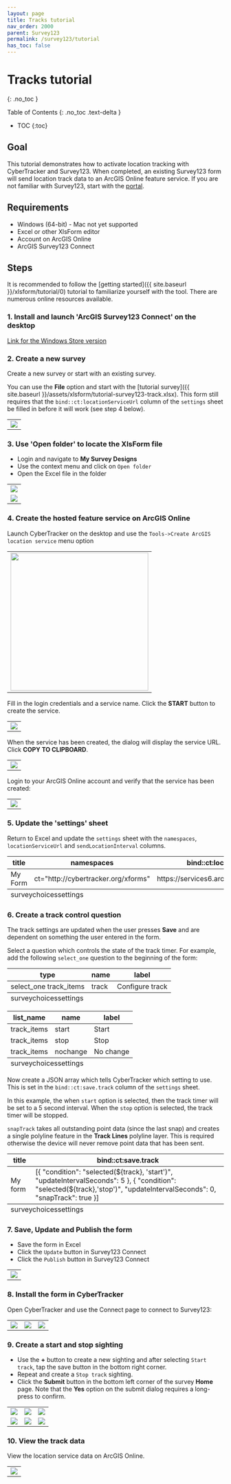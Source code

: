 ```yaml
---
layout: page
title: Tracks tutorial
nav_order: 2000
parent: Survey123
permalink: /survey123/tutorial
has_toc: false
---
```

Tracks tutorial
===========
{: .no_toc }

Table of Contents
{: .no_toc .text-delta }

- TOC
{:toc}

## Goal
This tutorial demonstrates how to activate location tracking with CyberTracker and Survey123. When completed, an existing Survey123 form will send location track data to an ArcGIS Online feature service. If you are not familiar with Survey123, start with the [portal](https://www.esri.com/survey123).

## Requirements
- Windows (64-bit) - Mac not yet supported
- Excel or other XlsForm editor
- Account on ArcGIS Online
- ArcGIS Survey123 Connect 

## Steps
It is recommended to follow the [getting started]({{ site.baseurl }}/xlsform/tutorial/0) tutorial to familiarize yourself with the tool. There are numerous online resources available.

### 1. Install and launch 'ArcGIS Survey123 Connect' on the desktop
[Link for the Windows Store version](https://apps.microsoft.com/store/detail/arcgis-survey123-connect/9PMST5C0DLST)

### 2. Create a new survey
Create a new survey or start with an existing survey.

You can use the **File** option and start with the [tutorial survey]({{ site.baseurl }}/assets/xlsform/tutorial-survey123-track.xlsx). This form still requires that the `bind::ct:locationServiceUrl` column of the `settings` sheet be filled in before it will work (see step 4 below).
<table>
<tr><td><img src="{{ site.baseurl }}/assets/xlsform/tutorial-esri-0.png" /></td></tr>
</table>

### 3. Use 'Open folder' to locate the XlsForm file
- Login and navigate to **My Survey Designs**
- Use the context menu and click on `Open folder`
- Open the Excel file in the folder
<table>
<tr><td><img src="{{ site.baseurl }}/assets/xlsform/tutorial-esri-1.png" /></td></tr>
<tr><td><img src="{{ site.baseurl }}/assets/xlsform/tutorial-esri-2.png" /></td></tr>
</table>

### 4. Create the hosted feature service on ArcGIS Online
Launch CyberTracker on the desktop and use the `Tools->Create ArcGIS location service` menu option

<table>
<tr><td><img width="320" src="{{ site.baseurl }}/assets/xlsform/tutorial-esri-3.png" /></td></tr>
</table>

Fill in the login credentials and a service name. Click the **START** button to create the service.
<table>
<tr><td><img src="{{ site.baseurl }}/assets/xlsform/tutorial-esri-4.png" /></td></tr>
</table>

When the service has been created, the dialog will display the service URL. Click **COPY TO CLIPBOARD**.
<table>
<tr><td><img src="{{ site.baseurl }}/assets/xlsform/tutorial-esri-5.png" /></td></tr>
</table>

Login to your ArcGIS Online account and verify that the service has been created:
<table>
<tr><td><img src="{{ site.baseurl }}/assets/xlsform/tutorial-esri-6.png" /></td></tr>
</table>

### 5. Update the 'settings' sheet
Return to Excel and update the `settings` sheet with the `namespaces`, `locationServiceUrl` and `sendLocationInterval` columns.
<table class="xlsTable">
  <thead>
    <tr>
      <th>title</th>
      <th>namespaces</th>
      <th>bind::ct:locationServiceUrl</th>
      <th>bind::ct:sendLocationInterval</th>
    </tr>
  </thead>
  <tbody>
    <tr>
      <td>My Form</td>
      <td>ct="http://cybertracker.org/xforms"</td>
      <td>https://services6.arcgis.com/.../FeatureServer</td>
      <td>30</td>
    </tr>
  </tbody>
  <tfoot>
    <tr>
      <td class="sheets" colspan="3"><span>survey</span><span>choices</span><span class="active">settings</span></td>      
    </tr>
  </tfoot>
</table>

### 6. Create a track control question
The track settings are updated when the user presses **Save** and are dependent on something the user entered in the form. 

Select a question which controls the state of the track timer. For example, add the following `select_one` question to the beginning of the form:

<table class="xlsTable">
  <thead>
    <tr>
      <th>type</th>
      <th>name</th>
      <th>label</th>
    </tr>
  </thead>
  <tbody>
    <tr>
      <td>select_one track_items</td>
      <td>track</td>
      <td>Configure track</td>
    </tr>
  </tbody>
  <tfoot>
    <tr>
      <td class="sheets" colspan="3"><span class="active">survey</span><span>choices</span><span>settings</span></td>
    </tr>
  </tfoot>
</table>

<table class="xlsTable">
  <thead>
    <tr>
      <th>list_name</th>
      <th>name</th>
      <th>label</th>
    </tr>
  </thead>
  <tbody>
    <tr>
      <td>track_items</td>
      <td>start</td>
      <td>Start</td>
    </tr>
    <tr>
      <td>track_items</td>
      <td>stop</td>
      <td>Stop</td>
    </tr>
    <tr>
      <td>track_items</td>
      <td>nochange</td>
      <td>No change</td>
    </tr>
  </tbody>
  <tfoot>
    <tr>
      <td class="sheets" colspan="3"><span>survey</span><span class="active">choices</span><span>settings</span></td>
    </tr>
  </tfoot>
</table>

Now create a JSON array which tells CyberTracker which setting to use. This is set in the `bind::ct:save.track` column of the `settings` sheet. 

In this example, the when `start` option is selected, then the track timer will be set to a 5 second interval. When the `stop` option is selected, the track timer will be stopped. 

`snapTrack` takes all outstanding point data (since the last snap) and creates a single polyline feature in the __Track Lines__ polyline layer. This is required otherwise the device will never remove point data that has been sent. 

<table class="xlsTable">
  <thead>
    <tr>
      <th>title</th>
      <th>bind::ct:save.track</th>
    </tr>
  </thead>
  <tbody>
    <tr>
      <td>My form</td>
      <td>[{ "condition": "selected(${track}, 'start')", "updateIntervalSeconds": 5 }, { "condition": "selected(${track},'stop')", "updateIntervalSeconds": 0, "snapTrack": true }]</td>
    </tr>
  </tbody>
  <tfoot>
    <tr>
      <td class="sheets" colspan="3"><span>survey</span><span>choices</span><span class="active">settings</span></td>
    </tr>
  </tfoot>
</table>

### 7. Save, Update and Publish the form
- Save the form in Excel
- Click the `Update` button in Survey123 Connect
- Click the `Publish` button in Survey123 Connect

<table>
<tr><td><img src="{{ site.baseurl }}/assets/xlsform/tutorial-esri-7.png" /></td></tr>
</table>

### 8. Install the form in CyberTracker
Open CyberTracker and use the Connect page to connect to Survey123: 
<table>
<tr>
<td><img src="{{ site.baseurl }}/assets/xlsform/tutorial-esri-8a.png" /></td>
<td><img src="{{ site.baseurl }}/assets/xlsform/tutorial-esri-8b.png" /></td>
<td><img src="{{ site.baseurl }}/assets/xlsform/tutorial-esri-8c.png" /></td>
</tr>
</table>

### 9. Create a start and stop sighting
- Use the **+** button to create a new sighting and after selecting `Start track`, tap the save button in the bottom right corner.
- Repeat and create a `Stop track` sighting.
- Click the **Submit** button in the bottom left corner of the survey **Home** page. Note that the **Yes** option on the submit dialog requires a long-press to confirm.
<table>
<tr>
<td><img src="{{ site.baseurl }}/assets/xlsform/tutorial-esri-8d.png" /></td>
<td><img src="{{ site.baseurl }}/assets/xlsform/tutorial-esri-8e.png" /></td>
<td><img src="{{ site.baseurl }}/assets/xlsform/tutorial-esri-8f.png" /></td>
</tr>
<tr>
<td><img src="{{ site.baseurl }}/assets/xlsform/tutorial-esri-8h.png" /></td>
<td><img src="{{ site.baseurl }}/assets/xlsform/tutorial-esri-8i.png" /></td>
<td><img src="{{ site.baseurl }}/assets/xlsform/tutorial-esri-8j.png" /></td>
</tr>
</table>

### 10. View the track data
View the location service data on ArcGIS Online.
<table>
<tr>
<td><img src="{{ site.baseurl }}/assets/xlsform/tutorial-esri-9.png" /></td>
</tr>
</table>
